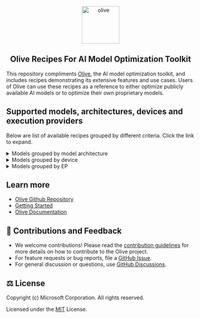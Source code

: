 <div align="center">
  <picture>
    <source media="(prefers-color-scheme: dark)" srcset=".assets/olive-white-text.png">
    <source media="(prefers-color-scheme: light)" srcset=".assets/olive-black-text.png">
    <img alt="olive" src=".assets/olive-black-text.png" height="100" style="max-width: 100%;">
  </picture>

## Olive Recipes For AI Model Optimization Toolkit
</div>

This repository compliments [Olive](https://github.com/microsoft/Olive), the AI model optimization toolkit, and includes recipes demonstrating its extensive features and use cases. Users of Olive can use these recipes as a reference to either optimize publicly available AI models or to optimize their own proprietary models.

## Supported models, architectures, devices and execution providers
Below are list of available recipes grouped by different criteria. Click the link to expand.

<details>
<summary>Models grouped by model architecture</summary></br>

<!-- begin_arch_models -->
| bert | clip | deepseek | llama | llama3 | mistral | phi3 | phi4 | qwen2 | resnet | vit |
| :---: | :---: | :---: | :---: | :---: | :---: | :---: | :---: | :---: | :---: | :---: |
| [google-bert-bert-base-multilingual-cased](google-bert-bert-base-multilingual-cased/aitk) | [laion-CLIP-ViT-B-32-laion2B-s34B-b79K](laion-CLIP-ViT-B-32-laion2B-s34B-b79K/aitk) | [deepseek-ai-DeepSeek-R1-Distill-Llama-8B](deepseek-ai-DeepSeek-R1-Distill-Llama-8B/aitk) | [meta-llama-Llama-3.2-1B-Instruct](meta-llama-Llama-3.2-1B-Instruct/NvTensorRtRtx) | [meta-llama-Llama-3.2-1B-Instruct](meta-llama-Llama-3.2-1B-Instruct/aitk) | [mistralai-Mistral-7B-Instruct-v0.2](mistralai-Mistral-7B-Instruct-v0.2/NvTensorRtRtx) | [microsoft-Phi-3-mini-128k-instruct](microsoft-Phi-3-mini-128k-instruct/aitk) | [microsoft-Phi-4-mini-instruct](microsoft-Phi-4-mini-instruct/aitk) | [Qwen-Qwen2.5-0.5B-Instruct](Qwen-Qwen2.5-0.5B-Instruct/NvTensorRtRtx) | [microsoft-resnet-50](microsoft-resnet-50/aitk) | [google-vit-base-patch16-224](google-vit-base-patch16-224/OpenVINO) |
| [intel-bert-base-uncased-mrpc](intel-bert-base-uncased-mrpc/aitk) | [openai-clip-vit-base-patch16](openai-clip-vit-base-patch16/aitk) | [deepseek-ai-DeepSeek-R1-Distill-Qwen-1.5B](deepseek-ai-DeepSeek-R1-Distill-Qwen-1.5B/aitk) |  |  | [mistralai-Mistral-7B-Instruct-v0.2](mistralai-Mistral-7B-Instruct-v0.2/aitk) | [microsoft-Phi-3-mini-4k-instruct](microsoft-Phi-3-mini-4k-instruct/NvTensorRtRtx) | [microsoft-Phi-4-mini-reasoning](microsoft-Phi-4-mini-reasoning/aitk) | [Qwen-Qwen2.5-0.5B-Instruct](Qwen-Qwen2.5-0.5B-Instruct/aitk) |  | [google-vit-base-patch16-224](google-vit-base-patch16-224/QNN) |
|  | [openai-clip-vit-base-patch32](openai-clip-vit-base-patch32/aitk) | [deepseek-ai-DeepSeek-R1-Distill-Qwen-14B](deepseek-ai-DeepSeek-R1-Distill-Qwen-14B/aitk) |  |  | [mistralai-Mistral-7B-Instruct-v0.3](mistralai-Mistral-7B-Instruct-v0.3/aitk) | [microsoft-Phi-3-mini-4k-instruct](microsoft-Phi-3-mini-4k-instruct/aitk) | [microsoft-Phi-4-reasoning-plus](microsoft-Phi-4-reasoning-plus/aitk) | [Qwen-Qwen2.5-0.5B](Qwen-Qwen2.5-0.5B/aitk) |  | [google-vit-base-patch16-224](google-vit-base-patch16-224/aitk) |
|  |  | [deepseek-ai-DeepSeek-R1-Distill-Qwen-7B](deepseek-ai-DeepSeek-R1-Distill-Qwen-7B/aitk) |  |  |  | [microsoft-Phi-3.5-mini-instruct](microsoft-Phi-3.5-mini-instruct/NvTensorRtRtx) | [microsoft-Phi-4-reasoning](microsoft-Phi-4-reasoning/aitk) | [Qwen-Qwen2.5-1.5B-Instruct](Qwen-Qwen2.5-1.5B-Instruct/NvTensorRtRtx) |  |  |
|  |  |  |  |  |  | [microsoft-Phi-3.5-mini-instruct](microsoft-Phi-3.5-mini-instruct/aitk) | [microsoft-Phi-4](microsoft-Phi-4/OpenVINO) | [Qwen-Qwen2.5-1.5B-Instruct](Qwen-Qwen2.5-1.5B-Instruct/aitk) |  |  |
|  |  |  |  |  |  | [microsoft-Phi-4](microsoft-Phi-4/NvTensorRtRtx) | [microsoft-Phi-4](microsoft-Phi-4/aitk) | [Qwen-Qwen2.5-14B-Instruct](Qwen-Qwen2.5-14B-Instruct/NvTensorRtRtx) |  |  |
|  |  |  |  |  |  |  |  | [Qwen-Qwen2.5-14B-Instruct](Qwen-Qwen2.5-14B-Instruct/aitk) |  |  |
|  |  |  |  |  |  |  |  | [Qwen-Qwen2.5-3B-Instruct](Qwen-Qwen2.5-3B-Instruct/aitk) |  |  |
|  |  |  |  |  |  |  |  | [Qwen-Qwen2.5-7B-Instruct](Qwen-Qwen2.5-7B-Instruct/NvTensorRtRtx) |  |  |
|  |  |  |  |  |  |  |  | [Qwen-Qwen2.5-7B-Instruct](Qwen-Qwen2.5-7B-Instruct/aitk) |  |  |
|  |  |  |  |  |  |  |  | [Qwen-Qwen2.5-Coder-0.5B-Instruct](Qwen-Qwen2.5-Coder-0.5B-Instruct/NvTensorRtRtx) |  |  |
|  |  |  |  |  |  |  |  | [Qwen-Qwen2.5-Coder-0.5B-Instruct](Qwen-Qwen2.5-Coder-0.5B-Instruct/aitk) |  |  |
|  |  |  |  |  |  |  |  | [Qwen-Qwen2.5-Coder-1.5B-Instruct](Qwen-Qwen2.5-Coder-1.5B-Instruct/aitk) |  |  |
|  |  |  |  |  |  |  |  | [Qwen-Qwen2.5-Coder-14B-Instruct](Qwen-Qwen2.5-Coder-14B-Instruct/NvTensorRtRtx) |  |  |
|  |  |  |  |  |  |  |  | [Qwen-Qwen2.5-Coder-14B-Instruct](Qwen-Qwen2.5-Coder-14B-Instruct/aitk) |  |  |
|  |  |  |  |  |  |  |  | [Qwen-Qwen2.5-Coder-3B-Instruct](Qwen-Qwen2.5-Coder-3B-Instruct/aitk) |  |  |
|  |  |  |  |  |  |  |  | [Qwen-Qwen2.5-Coder-7B-Instruct](Qwen-Qwen2.5-Coder-7B-Instruct/NvTensorRtRtx) |  |  |
|  |  |  |  |  |  |  |  | [Qwen-Qwen2.5-Coder-7B-Instruct](Qwen-Qwen2.5-Coder-7B-Instruct/aitk) |  |  |
|  |  |  |  |  |  |  |  | [deepseek-ai-DeepSeek-R1-Distill-Qwen-1.5B](deepseek-ai-DeepSeek-R1-Distill-Qwen-1.5B/NvTensorRtRtx) |  |  |
|  |  |  |  |  |  |  |  | [deepseek-ai-DeepSeek-R1-Distill-Qwen-14B](deepseek-ai-DeepSeek-R1-Distill-Qwen-14B/NvTensorRtRtx) |  |  |
<!-- end_arch_models -->
</details>

<details>
<summary>Models grouped by device</summary></br>

<!-- begin_device_models -->
| cpu | gpu | npu |
| :---: | :---: | :---: |
| [Qwen-Qwen2.5-1.5B-Instruct](Qwen-Qwen2.5-1.5B-Instruct/aitk/qwen2_5_ov_gpu_config.json) | [DeepSeek-R1-Distill-Qwen-1.5B_Model_Builder_FP16](deepseek-ai-DeepSeek-R1-Distill-Qwen-1.5B/NvTensorRtRtx/DeepSeek-R1-Distill-Qwen-1.5B_model_builder_fp16.json) | [Qwen-Qwen2.5-0.5B-Instruct](Qwen-Qwen2.5-0.5B-Instruct/aitk/qwen2_5_ov_npu_config.json) |
| [deepseek-ai-DeepSeek-R1-Distill-Qwen-1.5B](deepseek-ai-DeepSeek-R1-Distill-Qwen-1.5B/aitk/deepseek_ov_gpu_config.json) | [DeepSeek-R1-Distill-Qwen-14B_NVMO_INT4_AWQ](deepseek-ai-DeepSeek-R1-Distill-Qwen-14B/NvTensorRtRtx/DeepSeek-R1-Distill-Qwen-14B_nvmo_int4_awq.json) | [Qwen-Qwen2.5-1.5B-Instruct](Qwen-Qwen2.5-1.5B-Instruct/aitk/qwen2_5_ov_config.json) |
| [google-bert-bert-base-multilingual-cased](google-bert-bert-base-multilingual-cased/aitk/bert-base-multilingual-cased_context_ov_static.json) | [Llama-3.2-1B-Instruct_Model_Builder_FP16](meta-llama-Llama-3.2-1B-Instruct/NvTensorRtRtx/Llama-3.2-1B-Instruct_model_builder_fp16.json) | [Qwen-Qwen2.5-1.5B-Instruct](Qwen-Qwen2.5-1.5B-Instruct/aitk/qwen2_5_qnn_config.json) |
| [google-gemma](google-gemma/olive/README.md) | [Mistral-7B-Instruct-v0.2_Model_Builder_INT4](mistralai-Mistral-7B-Instruct-v0.2/NvTensorRtRtx/Mistral-7B-Instruct-v0.2_model_builder_int4.json) | [Qwen-Qwen2.5-1.5B-Instruct](Qwen-Qwen2.5-1.5B-Instruct/aitk/qwen2_5_vitis_ai_config.json) |
| [google-vit-base-patch16-224](google-vit-base-patch16-224/aitk/vit_base_patch16_224_context_ov_static.json) | [Phi-3-mini-4k-instruct_Model_Builder_INT4](microsoft-Phi-3-mini-4k-instruct/NvTensorRtRtx/Phi-3-mini-4k-instruct_model_builder_int4.json) | [Qwen-Qwen2.5-7B-Instruct](Qwen-Qwen2.5-7B-Instruct/aitk/qwen2_5_ov_npu_config.json) |
| [intel-bert-base-uncased-mrpc (ov)](intel-bert-base-uncased-mrpc/aitk/bert_ov.json) | [Phi3.5_Mini_Instruct_Model_Builder_INT4](microsoft-Phi-3.5-mini-instruct/NvTensorRtRtx/Phi-3.5-mini-instruct_model_builder_int4.json) | [Qwen-Qwen2.5-Coder-0.5B-Instruct](Qwen-Qwen2.5-Coder-0.5B-Instruct/aitk/qwen2_5_ov_npu_config.json) |
| [laion-CLIP-ViT-B-32-laion2B-s34B-b79K](laion-CLIP-ViT-B-32-laion2B-s34B-b79K/aitk/laion_clip_ov.json) | [Qwen-Qwen2.5-0.5B-Instruct](Qwen-Qwen2.5-0.5B-Instruct/aitk/qwen2_5_ov_config.json) | [Qwen-Qwen2.5-Coder-1.5B-Instruct](Qwen-Qwen2.5-Coder-1.5B-Instruct/aitk/qwen2_5_ov_npu_config.json) |
| [meta-llama-Llama-3.2-1B-Instruct](meta-llama-Llama-3.2-1B-Instruct/aitk/llama3_2_ov_config.json) | [Qwen-Qwen2.5-0.5B](Qwen-Qwen2.5-0.5B/aitk/qwen2_5_ov_config.json) | [Qwen-Qwen2.5-Coder-7B-Instruct](Qwen-Qwen2.5-Coder-7B-Instruct/aitk/qwen2_5_ov_npu_config.json) |
| [microsoft-Phi-3.5-mini-instruct](microsoft-Phi-3.5-mini-instruct/aitk/phi3_5_ov_gpu_config.json) | [Qwen-Qwen2.5-1.5B-Instruct](Qwen-Qwen2.5-1.5B-Instruct/aitk/qwen2_5_dml_config.json) | [deepseek-ai-DeepSeek-R1-Distill-Llama-8B](deepseek-ai-DeepSeek-R1-Distill-Llama-8B/aitk/deepseek_ov_npu_config.json) |
| [microsoft-resnet-50](microsoft-resnet-50/aitk/resnet_context_ov_static.json) | [Qwen-Qwen2.5-1.5B-Instruct](Qwen-Qwen2.5-1.5B-Instruct/aitk/qwen2_5_ov_gpu_config.json) | [deepseek-ai-DeepSeek-R1-Distill-Qwen-1.5B](deepseek-ai-DeepSeek-R1-Distill-Qwen-1.5B/aitk/deepseek_ov_config.json) |
| [openai-clip-vit-base-patch16](openai-clip-vit-base-patch16/aitk/openai_clip_ov.json) | [Qwen-Qwen2.5-14B-Instruct](Qwen-Qwen2.5-14B-Instruct/aitk/qwen2_5_ov_config.json) | [deepseek-ai-DeepSeek-R1-Distill-Qwen-1.5B](deepseek-ai-DeepSeek-R1-Distill-Qwen-1.5B/aitk/deepseek_qnn_config.json) |
| [openai-clip-vit-base-patch32](openai-clip-vit-base-patch32/aitk/openai_clip_ov.json) | [Qwen-Qwen2.5-3B-Instruct](Qwen-Qwen2.5-3B-Instruct/aitk/qwen2_5_ov_config.json) | [deepseek-ai-DeepSeek-R1-Distill-Qwen-1.5B](deepseek-ai-DeepSeek-R1-Distill-Qwen-1.5B/aitk/deepseek_vitis_ai_config.json) |
|  | [Qwen-Qwen2.5-7B-Instruct](Qwen-Qwen2.5-7B-Instruct/aitk/qwen2_5_ov_config.json) | [deepseek-ai-DeepSeek-R1-Distill-Qwen-7B](deepseek-ai-DeepSeek-R1-Distill-Qwen-7B/aitk/deepseek_ov_npu_config.json) |
|  | [Qwen-Qwen2.5-Coder-0.5B-Instruct](Qwen-Qwen2.5-Coder-0.5B-Instruct/aitk/qwen2_5_ov_config.json) | [google-bert-bert-base-multilingual-cased](google-bert-bert-base-multilingual-cased/aitk/bert-base-multilingual-cased_context_ov_static.json) |
|  | [Qwen-Qwen2.5-Coder-1.5B-Instruct](Qwen-Qwen2.5-Coder-1.5B-Instruct/aitk/qwen2_5_ov_config.json) | [google-bert-bert-base-multilingual-cased](google-bert-bert-base-multilingual-cased/aitk/bert-base-multilingual-cased_qdq_amd.json) |
|  | [Qwen-Qwen2.5-Coder-14B-Instruct](Qwen-Qwen2.5-Coder-14B-Instruct/aitk/qwen2_5_ov_config.json) | [google-bert-bert-base-multilingual-cased](google-bert-bert-base-multilingual-cased/aitk/bert-base-multilingual-cased_qdq_qnn.json) |
|  | [Qwen-Qwen2.5-Coder-3B-Instruct](Qwen-Qwen2.5-Coder-3B-Instruct/aitk/qwen2_5_ov_config.json) | [google-vit-base-patch16-224](google-vit-base-patch16-224/OpenVINO/vit_base_patch16_224_context_ov_static.json) |
|  | [Qwen-Qwen2.5-Coder-7B-Instruct](Qwen-Qwen2.5-Coder-7B-Instruct/aitk/qwen2_5_ov_config.json) | [google-vit-base-patch16-224](google-vit-base-patch16-224/QNN/vit_qnn_fp32_ctx.json) |
|  | [Qwen2.5-0.5B-Instruct_Model_Builder_FP16](Qwen-Qwen2.5-0.5B-Instruct/NvTensorRtRtx/Qwen2.5-0.5B-Instruct_model_builder_fp16.json) | [google-vit-base-patch16-224](google-vit-base-patch16-224/aitk/vit-base-patch16-224_qdq_amd.json) |
|  | [Qwen2.5-14B-Instruct_Model_Builder_INT4](Qwen-Qwen2.5-14B-Instruct/NvTensorRtRtx/Qwen2.5-14B-Instruct_model_builder_int4.json) | [google-vit-base-patch16-224](google-vit-base-patch16-224/aitk/vit-base-patch16-224_qdq_qnn.json) |
|  | [Qwen2.5-7B-Instruct_Model_Builder_INT4](Qwen-Qwen2.5-7B-Instruct/NvTensorRtRtx/Qwen2.5-7B-Instruct_model_builder_int4.json) | [google-vit-base-patch16-224](google-vit-base-patch16-224/aitk/vit_base_patch16_224_context_ov_static.json) |
|  | [Qwen2.5-Coder-0.5B-Instruct_Model_Builder_FP16](Qwen-Qwen2.5-Coder-0.5B-Instruct/NvTensorRtRtx/Qwen2.5-Coder-0.5B-Instruct_model_builder_fp16.json) | [intel-bert-base-uncased-mrpc (AMD)](intel-bert-base-uncased-mrpc/aitk/bert_qdq_amd.json) |
|  | [Qwen2.5-Coder-14B-Instruct_Model_Builder_INT4](Qwen-Qwen2.5-Coder-14B-Instruct/NvTensorRtRtx/Qwen2.5-Coder-14B-Instruct_model_builder_int4.json) | [intel-bert-base-uncased-mrpc (ov)](intel-bert-base-uncased-mrpc/aitk/bert_ov.json) |
|  | [Qwen2.5-Coder-7B-Instruct_Model_Builder_INT4](Qwen-Qwen2.5-Coder-7B-Instruct/NvTensorRtRtx/Qwen2.5-Coder-7B-Instruct_model_builder_int4.json) | [intel-bert-base-uncased-mrpc](intel-bert-base-uncased-mrpc/aitk/bert_qdq_qnn.json) |
|  | [Qwen2.5_1.5B_Instruct_Model_Builder_FP16](Qwen-Qwen2.5-1.5B-Instruct/NvTensorRtRtx/Qwen2.5-1.5B-Instruct_model_builder_fp16.json) | [laion-CLIP-ViT-B-32-laion2B-s34B-b79K](laion-CLIP-ViT-B-32-laion2B-s34B-b79K/aitk/laion_clip_ov.json) |
|  | [deepseek-ai-DeepSeek-R1-Distill-Llama-8B](deepseek-ai-DeepSeek-R1-Distill-Llama-8B/aitk/deepseek_ov_config.json) | [laion-CLIP-ViT-B-32-laion2B-s34B-b79K](laion-CLIP-ViT-B-32-laion2B-s34B-b79K/aitk/laion_clip_qdq_amd.json) |
|  | [deepseek-ai-DeepSeek-R1-Distill-Qwen-1.5B](deepseek-ai-DeepSeek-R1-Distill-Qwen-1.5B/aitk/deepseek_dml_config.json) | [laion-CLIP-ViT-B-32-laion2B-s34B-b79K](laion-CLIP-ViT-B-32-laion2B-s34B-b79K/aitk/laion_clip_qnn.json) |
|  | [deepseek-ai-DeepSeek-R1-Distill-Qwen-1.5B](deepseek-ai-DeepSeek-R1-Distill-Qwen-1.5B/aitk/deepseek_ov_gpu_config.json) | [meta-llama-Llama-3.2-1B-Instruct](meta-llama-Llama-3.2-1B-Instruct/aitk/llama3_2_ov_config.json) |
|  | [deepseek-ai-DeepSeek-R1-Distill-Qwen-14B](deepseek-ai-DeepSeek-R1-Distill-Qwen-14B/aitk/deepseek_ov_config.json) | [meta-llama-Llama-3.2-1B-Instruct](meta-llama-Llama-3.2-1B-Instruct/aitk/llama3_2_qnn_config.json) |
|  | [deepseek-ai-DeepSeek-R1-Distill-Qwen-7B](deepseek-ai-DeepSeek-R1-Distill-Qwen-7B/aitk/deepseek_ov_config.json) | [meta-llama-Llama-3.2-1B-Instruct](meta-llama-Llama-3.2-1B-Instruct/aitk/llama3_2_vitis_ai_config.json) |
|  | [google-bert-bert-base-multilingual-cased](google-bert-bert-base-multilingual-cased/aitk/bert-base-multilingual-cased_context_ov_static.json) | [microsoft-Phi-3-mini-4k-instruct](microsoft-Phi-3-mini-4k-instruct/aitk/phi3_ov_npu_config.json) |
|  | [google-bert-bert-base-multilingual-cased](google-bert-bert-base-multilingual-cased/aitk/bert-base-multilingual-cased_dml.json) | [microsoft-Phi-3.5-mini-instruct](microsoft-Phi-3.5-mini-instruct/QNN/phi3_5_qnn_fp16.json) |
|  | [google-bert-bert-base-multilingual-cased](google-bert-bert-base-multilingual-cased/aitk/bert-base-multilingual-cased_trtrtx.json) | [microsoft-Phi-3.5-mini-instruct](microsoft-Phi-3.5-mini-instruct/aitk/phi3_5_ov_config.json) |
|  | [google-gemma](google-gemma/olive/README.md) | [microsoft-Phi-3.5-mini-instruct](microsoft-Phi-3.5-mini-instruct/aitk/phi3_5_qnn_config.json) |
|  | [google-vit-base-patch16-224](google-vit-base-patch16-224/aitk/vit-base-patch16-224_dml.json) | [microsoft-Phi-3.5-mini-instruct](microsoft-Phi-3.5-mini-instruct/aitk/phi3_5_vitis_ai_config.json) |
|  | [google-vit-base-patch16-224](google-vit-base-patch16-224/aitk/vit-base-patch16-224_trtrtx.json) | [microsoft-Phi-4-mini-instruct](microsoft-Phi-4-mini-instruct/aitk/phi4_ov_npu_config.json) |
|  | [google-vit-base-patch16-224](google-vit-base-patch16-224/aitk/vit_base_patch16_224_context_ov_static.json) | [microsoft-Phi-4-mini-reasoning](microsoft-Phi-4-mini-reasoning/aitk/phi4_ov_config.json) |
|  | [intel-bert-base-uncased-mrpc (ov)](intel-bert-base-uncased-mrpc/aitk/bert_ov.json) | [microsoft-Phi-4-reasoning-plus](microsoft-Phi-4-reasoning-plus/aitk/phi4_ov_config.json) |
|  | [intel-bert-base-uncased-mrpc](intel-bert-base-uncased-mrpc/aitk/bert_dml.json) | [microsoft-Phi-4-reasoning](microsoft-Phi-4-reasoning/aitk/phi4_ov_config.json) |
|  | [intel-bert-base-uncased-mrpc](intel-bert-base-uncased-mrpc/aitk/bert_trtrtx.json) | [microsoft-resnet-50](microsoft-resnet-50/aitk/resnet_context_ov_static.json) |
|  | [laion-CLIP-ViT-B-32-laion2B-s34B-b79K](laion-CLIP-ViT-B-32-laion2B-s34B-b79K/aitk/laion_clip_dml.json) | [microsoft-resnet-50](microsoft-resnet-50/aitk/resnet_qdq_amd.json) |
|  | [laion-CLIP-ViT-B-32-laion2B-s34B-b79K](laion-CLIP-ViT-B-32-laion2B-s34B-b79K/aitk/laion_clip_ov.json) | [microsoft-resnet-50](microsoft-resnet-50/aitk/resnet_qdq_qnn.json) |
|  | [laion-CLIP-ViT-B-32-laion2B-s34B-b79K](laion-CLIP-ViT-B-32-laion2B-s34B-b79K/aitk/laion_clip_trtrtx.json) | [microsoft-table-transformer-detection](microsoft-table-transformer-detection/QNN/ttd_config.json) |
|  | [meta-llama-Llama-3.2-1B-Instruct](meta-llama-Llama-3.2-1B-Instruct/aitk/llama3_2_dml_config.json) | [mistralai-Mistral-7B-Instruct-v0.2](mistralai-Mistral-7B-Instruct-v0.2/aitk/Mistral_7B_Instruct_v0.2_npu_context_ov_dy.json) |
|  | [meta-llama-Llama-3.2-1B-Instruct](meta-llama-Llama-3.2-1B-Instruct/aitk/llama3_2_ov_config.json) | [openai-clip-vit-base-patch16](openai-clip-vit-base-patch16/aitk/openai_clip_ov.json) |
|  | [microsoft-Phi-3-mini-128k-instruct](microsoft-Phi-3-mini-128k-instruct/aitk/phi3_ov_config.json) | [openai-clip-vit-base-patch16](openai-clip-vit-base-patch16/aitk/openai_clip_qdq_amd.json) |
|  | [microsoft-Phi-3-mini-4k-instruct](microsoft-Phi-3-mini-4k-instruct/aitk/phi3_ov_config.json) | [openai-clip-vit-base-patch16](openai-clip-vit-base-patch16/aitk/openai_clip_qnn.json) |
|  | [microsoft-Phi-3.5-mini-instruct](microsoft-Phi-3.5-mini-instruct/aitk/phi3_5_dml_config.json) | [openai-clip-vit-base-patch32](openai-clip-vit-base-patch32/aitk/openai_clip_ov.json) |
|  | [microsoft-Phi-3.5-mini-instruct](microsoft-Phi-3.5-mini-instruct/aitk/phi3_5_ov_gpu_config.json) | [openai-clip-vit-base-patch32](openai-clip-vit-base-patch32/aitk/openai_clip_qdq_amd.json) |
|  | [microsoft-Phi-4-mini-instruct](microsoft-Phi-4-mini-instruct/OpenVINO/Phi-4-mini-instruct-gpu-context-dy.json) | [openai-clip-vit-base-patch32](openai-clip-vit-base-patch32/aitk/openai_clip_qnn.json) |
|  | [microsoft-Phi-4-mini-instruct](microsoft-Phi-4-mini-instruct/OpenVINO/Phi_4_mini_instruct_context_ov_dynamic_sym_gs128_bkp_int8_sym.json) |  |
|  | [microsoft-Phi-4-mini-instruct](microsoft-Phi-4-mini-instruct/aitk/phi4_ov_config.json) |  |
|  | [microsoft-Phi-4-mini-reasoning](microsoft-Phi-4-mini-reasoning/OpenVINO/Phi-4-mini-reasoning_context_ov_dynamic_sym_gs128_bkp_int8_sym.json) |  |
|  | [microsoft-Phi-4-mini-reasoning](microsoft-Phi-4-mini-reasoning/OpenVINO/Phi_4_mini_instruct_context_ov_dynamic_sym_gs128_bkp_int8_sym.json) |  |
|  | [microsoft-Phi-4-mini-reasoning](microsoft-Phi-4-mini-reasoning/aitk/phi4_ov_gpu_config.json) |  |
|  | [microsoft-Phi-4-reasoning-plus](microsoft-Phi-4-reasoning-plus/OpenVINO/Phi-4-Phi-4-reasoning-plus_context_ov_dynamic_sym_gs128_bkp_int8_sym.json) |  |
|  | [microsoft-Phi-4-reasoning](microsoft-Phi-4-reasoning/OpenVINO/Phi-4-reasoning_context_ov_dynamic_sym_gs128_bkp_int8_sym.json) |  |
|  | [microsoft-Phi-4](microsoft-Phi-4/OpenVINO/phi_4_gpu_context_dy.json) |  |
|  | [microsoft-Phi-4](microsoft-Phi-4/aitk/phi4_ov_config.json) |  |
|  | [microsoft-resnet-50](microsoft-resnet-50/aitk/resnet_context_ov_static.json) |  |
|  | [microsoft-resnet-50](microsoft-resnet-50/aitk/resnet_dml.json) |  |
|  | [microsoft-resnet-50](microsoft-resnet-50/aitk/resnet_trtrtx.json) |  |
|  | [mistralai-Mistral-7B-Instruct-v0.2](mistralai-Mistral-7B-Instruct-v0.2/aitk/Mistral_7B_Instruct_v0.2_gpu_context_ov_dy.json) |  |
|  | [mistralai-Mistral-7B-Instruct-v0.3](mistralai-Mistral-7B-Instruct-v0.3/aitk/mistral-7b-instruct-v0.3-ov.json) |  |
|  | [openai-clip-vit-base-patch16](openai-clip-vit-base-patch16/aitk/openai_clip_dml.json) |  |
|  | [openai-clip-vit-base-patch16](openai-clip-vit-base-patch16/aitk/openai_clip_ov.json) |  |
|  | [openai-clip-vit-base-patch16](openai-clip-vit-base-patch16/aitk/openai_clip_trtrtx.json) |  |
|  | [openai-clip-vit-base-patch32](openai-clip-vit-base-patch32/aitk/openai_clip_dml.json) |  |
|  | [openai-clip-vit-base-patch32](openai-clip-vit-base-patch32/aitk/openai_clip_ov.json) |  |
|  | [openai-clip-vit-base-patch32](openai-clip-vit-base-patch32/aitk/openai_clip_trtrtx.json) |  |
|  | [phi-4_Model_Builder_INT4](microsoft-Phi-4/NvTensorRtRtx/phi-4_model_builder_int4.json) |  |
<!-- end_device_models -->
</details>

<details>
<summary>Models grouped by EP</summary></br>

<!-- begin_ep_models -->
| CPU | CUDA | Dml | NvTensorRTRTX | OpenVINO | QNN | VitisAI |
| :---: | :---: | :---: | :---: | :---: | :---: | :---: |
| [google-gemma](google-gemma/olive/README.md) | [google-gemma](google-gemma/olive/README.md) | [Qwen-Qwen2.5-1.5B-Instruct](Qwen-Qwen2.5-1.5B-Instruct/aitk/qwen2_5_dml_config.json) | [DeepSeek-R1-Distill-Qwen-1.5B_Model_Builder_FP16](deepseek-ai-DeepSeek-R1-Distill-Qwen-1.5B/NvTensorRtRtx/DeepSeek-R1-Distill-Qwen-1.5B_model_builder_fp16.json) | [Qwen-Qwen2.5-0.5B-Instruct](Qwen-Qwen2.5-0.5B-Instruct/aitk/qwen2_5_ov_config.json) | [Qwen-Qwen2.5-1.5B-Instruct](Qwen-Qwen2.5-1.5B-Instruct/aitk/qwen2_5_qnn_config.json) | [Qwen-Qwen2.5-1.5B-Instruct](Qwen-Qwen2.5-1.5B-Instruct/aitk/qwen2_5_vitis_ai_config.json) |
|  |  | [deepseek-ai-DeepSeek-R1-Distill-Qwen-1.5B](deepseek-ai-DeepSeek-R1-Distill-Qwen-1.5B/aitk/deepseek_dml_config.json) | [DeepSeek-R1-Distill-Qwen-14B_NVMO_INT4_AWQ](deepseek-ai-DeepSeek-R1-Distill-Qwen-14B/NvTensorRtRtx/DeepSeek-R1-Distill-Qwen-14B_nvmo_int4_awq.json) | [Qwen-Qwen2.5-0.5B-Instruct](Qwen-Qwen2.5-0.5B-Instruct/aitk/qwen2_5_ov_npu_config.json) | [deepseek-ai-DeepSeek-R1-Distill-Qwen-1.5B](deepseek-ai-DeepSeek-R1-Distill-Qwen-1.5B/aitk/deepseek_qnn_config.json) | [deepseek-ai-DeepSeek-R1-Distill-Qwen-1.5B](deepseek-ai-DeepSeek-R1-Distill-Qwen-1.5B/aitk/deepseek_vitis_ai_config.json) |
|  |  | [google-bert-bert-base-multilingual-cased](google-bert-bert-base-multilingual-cased/aitk/bert-base-multilingual-cased_dml.json) | [Llama-3.2-1B-Instruct_Model_Builder_FP16](meta-llama-Llama-3.2-1B-Instruct/NvTensorRtRtx/Llama-3.2-1B-Instruct_model_builder_fp16.json) | [Qwen-Qwen2.5-0.5B](Qwen-Qwen2.5-0.5B/aitk/qwen2_5_ov_config.json) | [google-bert-bert-base-multilingual-cased](google-bert-bert-base-multilingual-cased/aitk/bert-base-multilingual-cased_qdq_qnn.json) | [google-bert-bert-base-multilingual-cased](google-bert-bert-base-multilingual-cased/aitk/bert-base-multilingual-cased_qdq_amd.json) |
|  |  | [google-vit-base-patch16-224](google-vit-base-patch16-224/aitk/vit-base-patch16-224_dml.json) | [Mistral-7B-Instruct-v0.2_Model_Builder_INT4](mistralai-Mistral-7B-Instruct-v0.2/NvTensorRtRtx/Mistral-7B-Instruct-v0.2_model_builder_int4.json) | [Qwen-Qwen2.5-1.5B-Instruct](Qwen-Qwen2.5-1.5B-Instruct/aitk/qwen2_5_ov_config.json) | [google-vit-base-patch16-224](google-vit-base-patch16-224/QNN/vit_qnn_fp32_ctx.json) | [google-vit-base-patch16-224](google-vit-base-patch16-224/aitk/vit-base-patch16-224_qdq_amd.json) |
|  |  | [intel-bert-base-uncased-mrpc](intel-bert-base-uncased-mrpc/aitk/bert_dml.json) | [Phi-3-mini-4k-instruct_Model_Builder_INT4](microsoft-Phi-3-mini-4k-instruct/NvTensorRtRtx/Phi-3-mini-4k-instruct_model_builder_int4.json) | [Qwen-Qwen2.5-1.5B-Instruct](Qwen-Qwen2.5-1.5B-Instruct/aitk/qwen2_5_ov_gpu_config.json) | [google-vit-base-patch16-224](google-vit-base-patch16-224/aitk/vit-base-patch16-224_qdq_qnn.json) | [intel-bert-base-uncased-mrpc (AMD)](intel-bert-base-uncased-mrpc/aitk/bert_qdq_amd.json) |
|  |  | [laion-CLIP-ViT-B-32-laion2B-s34B-b79K](laion-CLIP-ViT-B-32-laion2B-s34B-b79K/aitk/laion_clip_dml.json) | [Phi3.5_Mini_Instruct_Model_Builder_INT4](microsoft-Phi-3.5-mini-instruct/NvTensorRtRtx/Phi-3.5-mini-instruct_model_builder_int4.json) | [Qwen-Qwen2.5-14B-Instruct](Qwen-Qwen2.5-14B-Instruct/aitk/qwen2_5_ov_config.json) | [intel-bert-base-uncased-mrpc](intel-bert-base-uncased-mrpc/aitk/bert_qdq_qnn.json) | [laion-CLIP-ViT-B-32-laion2B-s34B-b79K](laion-CLIP-ViT-B-32-laion2B-s34B-b79K/aitk/laion_clip_qdq_amd.json) |
|  |  | [meta-llama-Llama-3.2-1B-Instruct](meta-llama-Llama-3.2-1B-Instruct/aitk/llama3_2_dml_config.json) | [Qwen2.5-0.5B-Instruct_Model_Builder_FP16](Qwen-Qwen2.5-0.5B-Instruct/NvTensorRtRtx/Qwen2.5-0.5B-Instruct_model_builder_fp16.json) | [Qwen-Qwen2.5-3B-Instruct](Qwen-Qwen2.5-3B-Instruct/aitk/qwen2_5_ov_config.json) | [laion-CLIP-ViT-B-32-laion2B-s34B-b79K](laion-CLIP-ViT-B-32-laion2B-s34B-b79K/aitk/laion_clip_qnn.json) | [meta-llama-Llama-3.2-1B-Instruct](meta-llama-Llama-3.2-1B-Instruct/aitk/llama3_2_vitis_ai_config.json) |
|  |  | [microsoft-Phi-3.5-mini-instruct](microsoft-Phi-3.5-mini-instruct/aitk/phi3_5_dml_config.json) | [Qwen2.5-14B-Instruct_Model_Builder_INT4](Qwen-Qwen2.5-14B-Instruct/NvTensorRtRtx/Qwen2.5-14B-Instruct_model_builder_int4.json) | [Qwen-Qwen2.5-7B-Instruct](Qwen-Qwen2.5-7B-Instruct/aitk/qwen2_5_ov_config.json) | [meta-llama-Llama-3.2-1B-Instruct](meta-llama-Llama-3.2-1B-Instruct/aitk/llama3_2_qnn_config.json) | [microsoft-Phi-3.5-mini-instruct](microsoft-Phi-3.5-mini-instruct/aitk/phi3_5_vitis_ai_config.json) |
|  |  | [microsoft-resnet-50](microsoft-resnet-50/aitk/resnet_dml.json) | [Qwen2.5-7B-Instruct_Model_Builder_INT4](Qwen-Qwen2.5-7B-Instruct/NvTensorRtRtx/Qwen2.5-7B-Instruct_model_builder_int4.json) | [Qwen-Qwen2.5-7B-Instruct](Qwen-Qwen2.5-7B-Instruct/aitk/qwen2_5_ov_npu_config.json) | [microsoft-Phi-3.5-mini-instruct](microsoft-Phi-3.5-mini-instruct/QNN/phi3_5_qnn_fp16.json) | [microsoft-resnet-50](microsoft-resnet-50/aitk/resnet_qdq_amd.json) |
|  |  | [openai-clip-vit-base-patch16](openai-clip-vit-base-patch16/aitk/openai_clip_dml.json) | [Qwen2.5-Coder-0.5B-Instruct_Model_Builder_FP16](Qwen-Qwen2.5-Coder-0.5B-Instruct/NvTensorRtRtx/Qwen2.5-Coder-0.5B-Instruct_model_builder_fp16.json) | [Qwen-Qwen2.5-Coder-0.5B-Instruct](Qwen-Qwen2.5-Coder-0.5B-Instruct/aitk/qwen2_5_ov_config.json) | [microsoft-Phi-3.5-mini-instruct](microsoft-Phi-3.5-mini-instruct/aitk/phi3_5_qnn_config.json) | [openai-clip-vit-base-patch16](openai-clip-vit-base-patch16/aitk/openai_clip_qdq_amd.json) |
|  |  | [openai-clip-vit-base-patch32](openai-clip-vit-base-patch32/aitk/openai_clip_dml.json) | [Qwen2.5-Coder-14B-Instruct_Model_Builder_INT4](Qwen-Qwen2.5-Coder-14B-Instruct/NvTensorRtRtx/Qwen2.5-Coder-14B-Instruct_model_builder_int4.json) | [Qwen-Qwen2.5-Coder-0.5B-Instruct](Qwen-Qwen2.5-Coder-0.5B-Instruct/aitk/qwen2_5_ov_npu_config.json) | [microsoft-resnet-50](microsoft-resnet-50/aitk/resnet_qdq_qnn.json) | [openai-clip-vit-base-patch32](openai-clip-vit-base-patch32/aitk/openai_clip_qdq_amd.json) |
|  |  |  | [Qwen2.5-Coder-7B-Instruct_Model_Builder_INT4](Qwen-Qwen2.5-Coder-7B-Instruct/NvTensorRtRtx/Qwen2.5-Coder-7B-Instruct_model_builder_int4.json) | [Qwen-Qwen2.5-Coder-1.5B-Instruct](Qwen-Qwen2.5-Coder-1.5B-Instruct/aitk/qwen2_5_ov_config.json) | [microsoft-table-transformer-detection](microsoft-table-transformer-detection/QNN/ttd_config.json) |  |
|  |  |  | [Qwen2.5_1.5B_Instruct_Model_Builder_FP16](Qwen-Qwen2.5-1.5B-Instruct/NvTensorRtRtx/Qwen2.5-1.5B-Instruct_model_builder_fp16.json) | [Qwen-Qwen2.5-Coder-1.5B-Instruct](Qwen-Qwen2.5-Coder-1.5B-Instruct/aitk/qwen2_5_ov_npu_config.json) | [openai-clip-vit-base-patch16](openai-clip-vit-base-patch16/aitk/openai_clip_qnn.json) |  |
|  |  |  | [google-bert-bert-base-multilingual-cased](google-bert-bert-base-multilingual-cased/aitk/bert-base-multilingual-cased_trtrtx.json) | [Qwen-Qwen2.5-Coder-14B-Instruct](Qwen-Qwen2.5-Coder-14B-Instruct/aitk/qwen2_5_ov_config.json) | [openai-clip-vit-base-patch32](openai-clip-vit-base-patch32/aitk/openai_clip_qnn.json) |  |
|  |  |  | [google-vit-base-patch16-224](google-vit-base-patch16-224/aitk/vit-base-patch16-224_trtrtx.json) | [Qwen-Qwen2.5-Coder-3B-Instruct](Qwen-Qwen2.5-Coder-3B-Instruct/aitk/qwen2_5_ov_config.json) |  |  |
|  |  |  | [intel-bert-base-uncased-mrpc](intel-bert-base-uncased-mrpc/aitk/bert_trtrtx.json) | [Qwen-Qwen2.5-Coder-7B-Instruct](Qwen-Qwen2.5-Coder-7B-Instruct/aitk/qwen2_5_ov_config.json) |  |  |
|  |  |  | [laion-CLIP-ViT-B-32-laion2B-s34B-b79K](laion-CLIP-ViT-B-32-laion2B-s34B-b79K/aitk/laion_clip_trtrtx.json) | [Qwen-Qwen2.5-Coder-7B-Instruct](Qwen-Qwen2.5-Coder-7B-Instruct/aitk/qwen2_5_ov_npu_config.json) |  |  |
|  |  |  | [microsoft-resnet-50](microsoft-resnet-50/aitk/resnet_trtrtx.json) | [deepseek-ai-DeepSeek-R1-Distill-Llama-8B](deepseek-ai-DeepSeek-R1-Distill-Llama-8B/aitk/deepseek_ov_config.json) |  |  |
|  |  |  | [openai-clip-vit-base-patch16](openai-clip-vit-base-patch16/aitk/openai_clip_trtrtx.json) | [deepseek-ai-DeepSeek-R1-Distill-Llama-8B](deepseek-ai-DeepSeek-R1-Distill-Llama-8B/aitk/deepseek_ov_npu_config.json) |  |  |
|  |  |  | [openai-clip-vit-base-patch32](openai-clip-vit-base-patch32/aitk/openai_clip_trtrtx.json) | [deepseek-ai-DeepSeek-R1-Distill-Qwen-1.5B](deepseek-ai-DeepSeek-R1-Distill-Qwen-1.5B/aitk/deepseek_ov_config.json) |  |  |
|  |  |  | [phi-4_Model_Builder_INT4](microsoft-Phi-4/NvTensorRtRtx/phi-4_model_builder_int4.json) | [deepseek-ai-DeepSeek-R1-Distill-Qwen-1.5B](deepseek-ai-DeepSeek-R1-Distill-Qwen-1.5B/aitk/deepseek_ov_gpu_config.json) |  |  |
|  |  |  |  | [deepseek-ai-DeepSeek-R1-Distill-Qwen-14B](deepseek-ai-DeepSeek-R1-Distill-Qwen-14B/aitk/deepseek_ov_config.json) |  |  |
|  |  |  |  | [deepseek-ai-DeepSeek-R1-Distill-Qwen-7B](deepseek-ai-DeepSeek-R1-Distill-Qwen-7B/aitk/deepseek_ov_config.json) |  |  |
|  |  |  |  | [deepseek-ai-DeepSeek-R1-Distill-Qwen-7B](deepseek-ai-DeepSeek-R1-Distill-Qwen-7B/aitk/deepseek_ov_npu_config.json) |  |  |
|  |  |  |  | [google-bert-bert-base-multilingual-cased](google-bert-bert-base-multilingual-cased/aitk/bert-base-multilingual-cased_context_ov_static.json) |  |  |
|  |  |  |  | [google-vit-base-patch16-224](google-vit-base-patch16-224/OpenVINO/vit_base_patch16_224_context_ov_static.json) |  |  |
|  |  |  |  | [google-vit-base-patch16-224](google-vit-base-patch16-224/aitk/vit_base_patch16_224_context_ov_static.json) |  |  |
|  |  |  |  | [intel-bert-base-uncased-mrpc (ov)](intel-bert-base-uncased-mrpc/aitk/bert_ov.json) |  |  |
|  |  |  |  | [laion-CLIP-ViT-B-32-laion2B-s34B-b79K](laion-CLIP-ViT-B-32-laion2B-s34B-b79K/aitk/laion_clip_ov.json) |  |  |
|  |  |  |  | [meta-llama-Llama-3.2-1B-Instruct](meta-llama-Llama-3.2-1B-Instruct/aitk/llama3_2_ov_config.json) |  |  |
|  |  |  |  | [microsoft-Phi-3-mini-128k-instruct](microsoft-Phi-3-mini-128k-instruct/aitk/phi3_ov_config.json) |  |  |
|  |  |  |  | [microsoft-Phi-3-mini-4k-instruct](microsoft-Phi-3-mini-4k-instruct/aitk/phi3_ov_config.json) |  |  |
|  |  |  |  | [microsoft-Phi-3-mini-4k-instruct](microsoft-Phi-3-mini-4k-instruct/aitk/phi3_ov_npu_config.json) |  |  |
|  |  |  |  | [microsoft-Phi-3.5-mini-instruct](microsoft-Phi-3.5-mini-instruct/aitk/phi3_5_ov_config.json) |  |  |
|  |  |  |  | [microsoft-Phi-3.5-mini-instruct](microsoft-Phi-3.5-mini-instruct/aitk/phi3_5_ov_gpu_config.json) |  |  |
|  |  |  |  | [microsoft-Phi-4-mini-instruct](microsoft-Phi-4-mini-instruct/OpenVINO/Phi-4-mini-instruct-gpu-context-dy.json) |  |  |
|  |  |  |  | [microsoft-Phi-4-mini-instruct](microsoft-Phi-4-mini-instruct/OpenVINO/Phi_4_mini_instruct_context_ov_dynamic_sym_gs128_bkp_int8_sym.json) |  |  |
|  |  |  |  | [microsoft-Phi-4-mini-instruct](microsoft-Phi-4-mini-instruct/aitk/phi4_ov_config.json) |  |  |
|  |  |  |  | [microsoft-Phi-4-mini-instruct](microsoft-Phi-4-mini-instruct/aitk/phi4_ov_npu_config.json) |  |  |
|  |  |  |  | [microsoft-Phi-4-mini-reasoning](microsoft-Phi-4-mini-reasoning/OpenVINO/Phi-4-mini-reasoning_context_ov_dynamic_sym_gs128_bkp_int8_sym.json) |  |  |
|  |  |  |  | [microsoft-Phi-4-mini-reasoning](microsoft-Phi-4-mini-reasoning/OpenVINO/Phi_4_mini_instruct_context_ov_dynamic_sym_gs128_bkp_int8_sym.json) |  |  |
|  |  |  |  | [microsoft-Phi-4-mini-reasoning](microsoft-Phi-4-mini-reasoning/aitk/phi4_ov_config.json) |  |  |
|  |  |  |  | [microsoft-Phi-4-mini-reasoning](microsoft-Phi-4-mini-reasoning/aitk/phi4_ov_gpu_config.json) |  |  |
|  |  |  |  | [microsoft-Phi-4-reasoning-plus](microsoft-Phi-4-reasoning-plus/OpenVINO/Phi-4-Phi-4-reasoning-plus_context_ov_dynamic_sym_gs128_bkp_int8_sym.json) |  |  |
|  |  |  |  | [microsoft-Phi-4-reasoning-plus](microsoft-Phi-4-reasoning-plus/aitk/phi4_ov_config.json) |  |  |
|  |  |  |  | [microsoft-Phi-4-reasoning](microsoft-Phi-4-reasoning/OpenVINO/Phi-4-reasoning_context_ov_dynamic_sym_gs128_bkp_int8_sym.json) |  |  |
|  |  |  |  | [microsoft-Phi-4-reasoning](microsoft-Phi-4-reasoning/aitk/phi4_ov_config.json) |  |  |
|  |  |  |  | [microsoft-Phi-4](microsoft-Phi-4/OpenVINO/phi_4_gpu_context_dy.json) |  |  |
|  |  |  |  | [microsoft-Phi-4](microsoft-Phi-4/aitk/phi4_ov_config.json) |  |  |
|  |  |  |  | [microsoft-resnet-50](microsoft-resnet-50/aitk/resnet_context_ov_static.json) |  |  |
|  |  |  |  | [mistralai-Mistral-7B-Instruct-v0.2](mistralai-Mistral-7B-Instruct-v0.2/aitk/Mistral_7B_Instruct_v0.2_gpu_context_ov_dy.json) |  |  |
|  |  |  |  | [mistralai-Mistral-7B-Instruct-v0.2](mistralai-Mistral-7B-Instruct-v0.2/aitk/Mistral_7B_Instruct_v0.2_npu_context_ov_dy.json) |  |  |
|  |  |  |  | [mistralai-Mistral-7B-Instruct-v0.3](mistralai-Mistral-7B-Instruct-v0.3/aitk/mistral-7b-instruct-v0.3-ov.json) |  |  |
|  |  |  |  | [openai-clip-vit-base-patch16](openai-clip-vit-base-patch16/aitk/openai_clip_ov.json) |  |  |
|  |  |  |  | [openai-clip-vit-base-patch32](openai-clip-vit-base-patch32/aitk/openai_clip_ov.json) |  |  |
<!-- end_ep_models -->
</details>

## Learn more
- [Olive Github Repository](https://github.com/microsoft/Olive)
- [Getting Started](https://github.com/microsoft/Olive#-getting-started)
- [Olive Documentation](https://microsoft.github.io/Olive)

## 🤝 Contributions and Feedback
- We welcome contributions! Please read the [contribution guidelines](./CONTRIBUTING.md) for more details on how to contribute to the Olive project.
- For feature requests or bug reports, file a [GitHub Issue](https://github.com/microsoft/Olive/issues).
- For general discussion or questions, use [GitHub Discussions](https://github.com/microsoft/Olive/discussions).

## ⚖️ License
Copyright (c) Microsoft Corporation. All rights reserved.

Licensed under the [MIT](./LICENSE) License.
